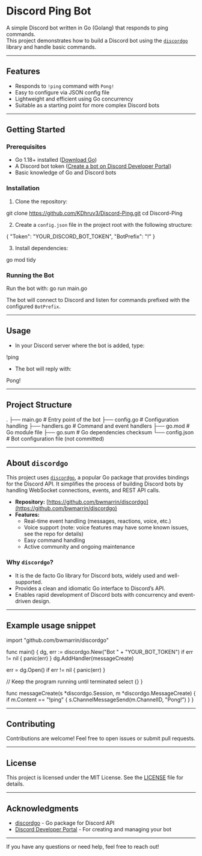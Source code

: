 # Discord Ping Bot

A simple Discord bot written in Go (Golang) that responds to ping commands.  
This project demonstrates how to build a Discord bot using the [`discordgo`](https://github.com/bwmarrin/discordgo) library and handle basic commands.

---

## Features

- Responds to `!ping` command with `Pong!`
- Easy to configure via JSON config file
- Lightweight and efficient using Go concurrency
- Suitable as a starting point for more complex Discord bots

---

## Getting Started

### Prerequisites

- Go 1.18+ installed ([Download Go](https://golang.org/dl/))
- A Discord bot token ([Create a bot on Discord Developer Portal](https://discord.com/developers/applications))
- Basic knowledge of Go and Discord bots

### Installation

1. Clone the repository:

git clone https://github.com/KDhruv3/Discord-Ping.git
cd Discord-Ping


2. Create a `config.json` file in the project root with the following structure:

{
"Token": "YOUR_DISCORD_BOT_TOKEN",
"BotPrefix": "!"
}


3. Install dependencies:

go mod tidy

### Running the Bot

Run the bot with:
go run main.go


The bot will connect to Discord and listen for commands prefixed with the configured `BotPrefix`.

---

## Usage

- In your Discord server where the bot is added, type:

!ping

- The bot will reply with:

Pong!

---

## Project Structure

.
├── main.go # Entry point of the bot
├── config.go # Configuration handling
├── handlers.go # Command and event handlers
├── go.mod # Go module file
├── go.sum # Go dependencies checksum
└── config.json # Bot configuration file (not committed)



---

## About `discordgo`

This project uses [`discordgo`](https://github.com/bwmarrin/discordgo), a popular Go package that provides bindings for the Discord API. It simplifies the process of building Discord bots by handling WebSocket connections, events, and REST API calls.

- **Repository:** [https://github.com/bwmarrin/discordgo](https://github.com/bwmarrin/discordgo)  
- **Features:**  
  - Real-time event handling (messages, reactions, voice, etc.)  
  - Voice support (note: voice features may have some known issues, see the repo for details)  
  - Easy command handling  
  - Active community and ongoing maintenance  

### Why `discordgo`?

- It is the de facto Go library for Discord bots, widely used and well-supported.  
- Provides a clean and idiomatic Go interface to Discord’s API.  
- Enables rapid development of Discord bots with concurrency and event-driven design.

---

## Example usage snippet

import "github.com/bwmarrin/discordgo"

func main() {
dg, err := discordgo.New("Bot " + "YOUR_BOT_TOKEN")
if err != nil {
panic(err)
}
dg.AddHandler(messageCreate)

err = dg.Open()
if err != nil {
    panic(err)
}

// Keep the program running until terminated
select {}
}

func messageCreate(s *discordgo.Session, m *discordgo.MessageCreate) {
if m.Content == "!ping" {
s.ChannelMessageSend(m.ChannelID, "Pong!")
}
}

---

## Contributing

Contributions are welcome! Feel free to open issues or submit pull requests.

---

## License

This project is licensed under the MIT License. See the [LICENSE](LICENSE) file for details.

---

## Acknowledgments

- [discordgo](https://github.com/bwmarrin/discordgo) - Go package for Discord API  
- [Discord Developer Portal](https://discord.com/developers) - For creating and managing your bot

---

If you have any questions or need help, feel free to reach out!

